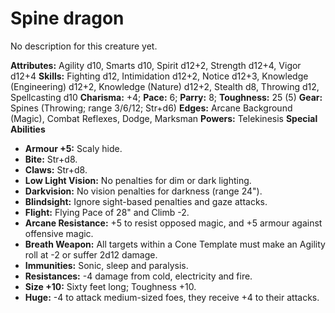# Spine dragon

No description for this creature yet.

**Attributes:** Agility d10, Smarts d10, Spirit d12+2, Strength d12+4,
Vigor d12+4
**Skills:** Fighting d12, Intimidation d12+2, Notice d12+3, Knowledge
(Engineering) d12+2, Knowledge (Nature) d12+2, Stealth d8, Throwing d12,
Spellcasting d10
**Charisma:** +4; **Pace:** 6; **Parry:** 8; **Toughness:** 25 (5)
**Gear:** Spines (Throwing; range 3/6/12; Str+d6)
**Edges:** Arcane Background (Magic), Combat Reflexes, Dodge, Marksman
**Powers:** Telekinesis
**Special Abilities**

- **Armour +5:** Scaly hide.
- **Bite:** Str+d8.
- **Claws:** Str+d8.
- **Low Light Vision:** No penalties for dim or dark lighting.
- **Darkvision:** No vision penalties for darkness (range 24").
- **Blindsight:** Ignore sight-based penalties and gaze attacks.
- **Flight:** Flying Pace of 28" and Climb -2.
- **Arcane Resistance:** +5 to resist opposed magic, and +5 armour
against offensive magic.
- **Breath Weapon:** All targets within a Cone Template must make an
Agility roll at -2 or suffer 2d12 damage.
- **Immunities:** Sonic, sleep and paralysis.
- **Resistances:** -4 damage from cold, electricity and fire.
- **Size +10:** Sixty feet long; Toughness +10.
- **Huge:** -4 to attack medium-sized foes, they receive +4 to their
attacks.
